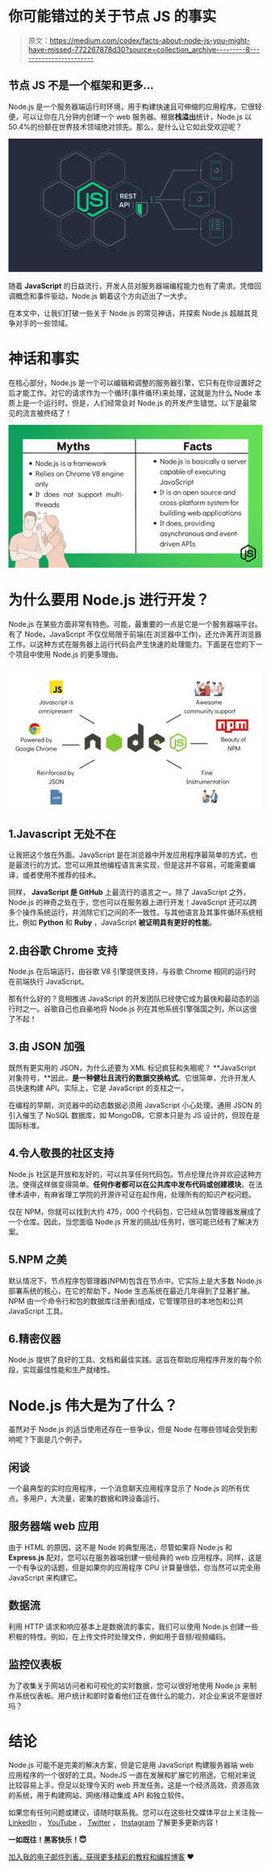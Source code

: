 # 你可能错过的关于节点 JS 的事实

> 原文：<https://medium.com/codex/facts-about-node-js-you-might-have-missed-772267878d30?source=collection_archive---------8----------------------->

## 节点 JS 不是一个框架和更多…

Node.js 是一个服务器端运行时环境，用于构建快速且可伸缩的应用程序。它很轻便，可以让你在几分钟内创建一个 web 服务器。根据**栈溢出**统计，Node.js 以 50.4%的份额在世界技术领域绝对领先。那么，是什么让它如此受欢迎呢？

![](img/610e3f90ce2eeafc3ba7bdaa71abb382.png)

随着 **JavaScript** 的日益流行，开发人员对服务器端编程能力也有了需求。凭借回调概念和事件驱动，Node.js 朝着这个方向迈出了一大步。

在本文中，让我们打破一些关于 Node.js 的常见神话，并探索 Node.js 超越其竞争对手的一些领域。

# 神话和事实

在核心部分，Node.js 是一个可以编辑和调整的服务器引擎，它只有在你设置好之后才能工作。对它的请求作为一个循环(事件循环)来处理，这就是为什么 Node 本质上是一个运行时。但是，人们经常会对 Node.js 的开发产生错觉。以下是最常见的流言被终结了！

![](img/f75f4e92e5b20bc926e88a76e5a45ae0.png)

# 为什么要用 Node.js 进行开发？

Node.js 在某些方面非常有特色。可能，最重要的一点是它是一个服务器端平台。有了 Node，JavaScript 不仅仅局限于前端(在浏览器中工作)，还允许离开浏览器工作。以这种方式在服务器上运行代码会产生快速的处理能力。下面是在您的下一个项目中使用 Node.js 的更多理由。

![](img/e06394c4b710850e31f03ab40f8bd2cd.png)

## 1.Javascript 无处不在

让我把这个放在外面。JavaScript 是在浏览器中开发应用程序最简单的方式，也是最流行的方式。您可以用其他编程语言来实现，但是这并不容易，可能需要编译，或者使用不推荐的技术。

同样， **JavaScript 是 GitHub** 上最流行的语言之一。除了 JavaScript 之外，Node.js 的神奇之处在于，您也可以在服务器上进行开发！JavaScript 还可以跨多个操作系统运行，并消除它们之间的不一致性。与其他语言及其事件循环系统相比，例如 **Python** 和 **Ruby** ，JavaScript **被证明具有更好的性能**。

## 2.由谷歌 Chrome 支持

Node.js 在后端运行，由谷歌 V8 引擎提供支持，与谷歌 Chrome 相同的运行时在前端执行 JavaScript。

那有什么好的？竞相推进 JavaScript 的开发团队已经使它成为最快和最动态的运行时之一。谷歌自己也自豪地将 Node.js 列在其他系统引擎强国之列，所以这很了不起！

## 3.由 JSON 加强

既然有更实用的 JSON，为什么还要为 XML 标记疯狂和失眠呢？ **JavaScript 对象符号，**因此，**是一种健壮且流行的数据交换格式**。它很简单，允许开发人员快速构建 API。实际上，它是 JavaScript 的支柱之一。

在编程的早期，浏览器中的动态数据必须用 JavaScript 小心处理。通用 JSON 的引入催生了 NoSQL 数据库，如 MongoDB。它原本只是为 JS 设计的，但现在是国际标准。

## 4.令人敬畏的社区支持

Node.js 社区是开放和友好的，可以共享任何代码包。节点伦理允许并欢迎这种方法，使得这样做变得简单。**任何作者都可以在公共库中发布代码或创建模块**。在法律术语中，有麻省理工学院的开源许可证在起作用，处理所有的知识产权问题。

仅在 NPM，你就可以找到大约 475，000 个代码包，它已经从包管理器发展成了一个仓库。因此，当您面临 Node.js 开发的挑战/任务时，很可能已经有了解决方案。

## 5.NPM 之美

默认情况下，节点程序包管理器(NPM)包含在节点中。它实际上是大多数 Node.js 部署系统的核心，在它的帮助下，Node 生态系统在最近几年得到了显著扩展。NPM 由一个命令行和包的数据库(注册表)组成，它管理项目的本地包和公共 JavaScript 工具。

## 6.精密仪器

Node.js 提供了良好的工具、文档和最佳实践。这旨在帮助应用程序开发的每个阶段，实现最佳性能和生产就绪性。

# Node.js 伟大是为了什么？

虽然对于 Node.js 的适当使用还存在一些争议，但是 Node 在哪些领域会受到影响呢？下面是几个例子。

## 闲谈

一个最典型的实时应用程序，一个消息聊天应用程序显示了 Node.js 的所有优点。多用户，大流量，密集的数据和跨设备运行。

## 服务器端 web 应用

由于 HTML 的原因，这不是 Node 的典型用法，尽管如果将 Node.js 和 **Express.js** 配对，您可以在服务器端创建一些经典的 web 应用程序。同样，这是一个有争议的话题，但是如果你的应用程序 CPU 计算量很低，你当然可以完全用 JavaScript 来构建它。

## 数据流

利用 HTTP 请求和响应基本上是数据流的事实，我们可以使用 Node.js 创建一些积极的特性。例如，在上传文件时处理文件，例如用于音频/视频编码。

## 监控仪表板

为了收集关于网站访问者和可视化的实时数据，您可以很好地使用 Node.js 来制作系统仪表板。用户统计和即时查看他们正在做什么的能力，对企业来说不是很好吗？

# 结论

Node.js 可能不是完美的解决方案，但是它是用 JavaScript 构建服务器端 web 应用程序的一个很好的工具。NodeJS 一直在发展和扩展它的用途。它相对来说比较容易上手，但足以处理今天的 web 开发任务。这是一个经济高效、资源高效的系统，用于构建网站、网络/移动集成 API 和独立软件。

如果您有任何问题或建议，请随时联系我。您可以在这些社交媒体平台上关注我— [LinkedIn](https://www.linkedin.com/in/ab-satyaprakash/) ， [YouTube](https://www.youtube.com/channel/UCJ6D0HS8c9Il-eX5lGbAyGg) ， [Twitter](https://twitter.com/AbSatyaprakash) ， [Instagram](https://www.instagram.com/absatyaprakash/) 了解更多更新内容！

**一如既往！黑客快乐！😇**

[加入我的电子邮件列表，获得更多精彩的教程和编程博客](https://absatyaprakash01.medium.com/subscribe) ❤️